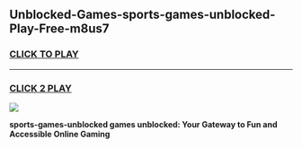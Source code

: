 
## Unblocked-Games-sports-games-unblocked-Play-Free-m8us7
<h3>
<a href="https://premium76.site?title=sports-games-unblocked&ref=23A">CLICK TO PLAY</a></h3>
<hr>

<h3>
<a href="https://premium76.site?title=sports-games-unblocked&ref=23A">CLICK 2 PLAY</a>
  
</h3>

<a href="https://premium76.site?title=sports-games-unblocked&ref=23A"><img src="https://clearcache.store/games.png"></a>


**sports-games-unblocked games unblocked: Your Gateway to Fun and Accessible Online Gaming**

